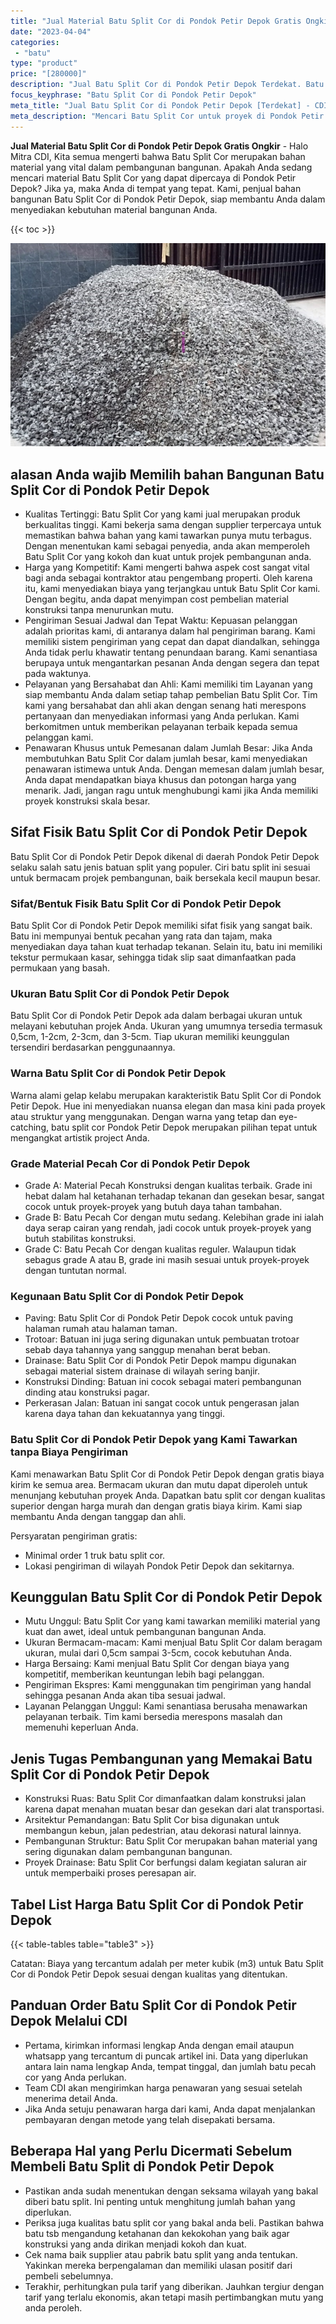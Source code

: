 ```yaml
---
title: "Jual Material Batu Split Cor di Pondok Petir Depok Gratis Ongkir"
date: "2023-04-04"
categories:
 - "batu"
type: "product"
price: "[280000]"
description: "Jual Batu Split Cor di Pondok Petir Depok Terdekat. Batu Split Cor ini sering digunakan dalam proyek konstruksi sebagai campuran beton yang terpilih dan awet. Kontak kami untuk mendapatkan informasi lebih lanjut."
focus_keyphrase: "Batu Split Cor di Pondok Petir Depok"
meta_title: "Jual Batu Split Cor di Pondok Petir Depok [Terdekat] - CDI"
meta_description: "Mencari Batu Split Cor untuk proyek di Pondok Petir Depok? Kami memiliki Batu Split Cor berkualitas untuk material cor beton. Dapatkan penawaran terbaik sekarang."
---
```


**Jual Material Batu Split Cor di Pondok Petir Depok Gratis Ongkir** - Halo Mitra CDI, Kita semua mengerti bahwa Batu Split Cor merupakan bahan material yang vital dalam pembangunan bangunan. Apakah Anda sedang mencari material Batu Split Cor yang dapat dipercaya di Pondok Petir Depok? Jika ya, maka Anda di tempat yang tepat. Kami, penjual bahan bangunan Batu Split Cor di Pondok Petir Depok, siap membantu Anda dalam menyediakan kebutuhan material bangunan Anda.

{{< toc >}}

![Jual Material Batu Split Cor di Pondok Petir Depok Gratis Ongkir](/images/batu/batu-split-12.jpg)

## alasan Anda wajib Memilih bahan Bangunan Batu Split Cor di Pondok Petir Depok

*   Kualitas Tertinggi: Batu Split Cor yang kami jual merupakan produk berkualitas tinggi. Kami bekerja sama dengan supplier terpercaya untuk memastikan bahwa bahan yang kami tawarkan punya mutu terbagus. Dengan menentukan kami sebagai penyedia, anda akan memperoleh Batu Split Cor yang kokoh dan kuat untuk projek pembangunan anda.
*   Harga yang Kompetitif: Kami mengerti bahwa aspek cost sangat vital bagi anda sebagai kontraktor atau pengembang properti. Oleh karena itu, kami menyediakan biaya yang terjangkau untuk Batu Split Cor kami. Dengan begitu, anda dapat menyimpan cost pembelian material konstruksi tanpa menurunkan mutu.
*   Pengiriman Sesuai Jadwal dan Tepat Waktu: Kepuasan pelanggan adalah prioritas kami, di antaranya dalam hal pengiriman barang. Kami memiliki sistem pengiriman yang cepat dan dapat diandalkan, sehingga Anda tidak perlu khawatir tentang penundaan barang. Kami senantiasa berupaya untuk mengantarkan pesanan Anda dengan segera dan tepat pada waktunya.
*   Pelayanan yang Bersahabat dan Ahli: Kami memiliki tim Layanan yang siap membantu Anda dalam setiap tahap pembelian Batu Split Cor. Tim kami yang bersahabat dan ahli akan dengan senang hati merespons pertanyaan dan menyediakan informasi yang Anda perlukan. Kami berkomitmen untuk memberikan pelayanan terbaik kepada semua pelanggan kami.
*   Penawaran Khusus untuk Pemesanan dalam Jumlah Besar: Jika Anda membutuhkan Batu Split Cor dalam jumlah besar, kami menyediakan penawaran istimewa untuk Anda. Dengan memesan dalam jumlah besar, Anda dapat mendapatkan biaya khusus dan potongan harga yang menarik. Jadi, jangan ragu untuk menghubungi kami jika Anda memiliki proyek konstruksi skala besar.

## Sifat Fisik Batu Split Cor di Pondok Petir Depok

Batu Split Cor di Pondok Petir Depok dikenal di daerah Pondok Petir Depok selaku salah satu jenis batuan split yang populer. Ciri batu split ini sesuai untuk bermacam projek pembangunan, baik bersekala kecil maupun besar.

### Sifat/Bentuk Fisik Batu Split Cor di Pondok Petir Depok

Batu Split Cor di Pondok Petir Depok memiliki sifat fisik yang sangat baik. Batu ini mempunyai bentuk pecahan yang rata dan tajam, maka menyediakan daya tahan kuat terhadap tekanan. Selain itu, batu ini memiliki tekstur permukaan kasar, sehingga tidak slip saat dimanfaatkan pada permukaan yang basah.

### Ukuran Batu Split Cor di Pondok Petir Depok

Batu Split Cor di Pondok Petir Depok ada dalam berbagai ukuran untuk melayani kebutuhan projek Anda. Ukuran yang umumnya tersedia termasuk 0,5cm, 1-2cm, 2-3cm, dan 3-5cm. Tiap ukuran memiliki keunggulan tersendiri berdasarkan penggunaannya.

### Warna Batu Split Cor di Pondok Petir Depok

Warna alami gelap kelabu merupakan karakteristik Batu Split Cor di Pondok Petir Depok. Hue ini menyediakan nuansa elegan dan masa kini pada proyek atau struktur yang menggunakan. Dengan warna yang tetap dan eye-catching, batu split cor Pondok Petir Depok merupakan pilihan tepat untuk mengangkat artistik project Anda.

### Grade Material Pecah Cor di Pondok Petir Depok

*   Grade A: Material Pecah Konstruksi dengan kualitas terbaik. Grade ini hebat dalam hal ketahanan terhadap tekanan dan gesekan besar, sangat cocok untuk proyek-proyek yang butuh daya tahan tambahan.
*   Grade B: Batu Pecah Cor dengan mutu sedang. Kelebihan grade ini ialah daya serap cairan yang rendah, jadi cocok untuk proyek-proyek yang butuh stabilitas konstruksi.
*   Grade C: Batu Pecah Cor dengan kualitas reguler. Walaupun tidak sebagus grade A atau B, grade ini masih sesuai untuk proyek-proyek dengan tuntutan normal.

### Kegunaan Batu Split Cor di Pondok Petir Depok

*   Paving: Batu Split Cor di Pondok Petir Depok cocok untuk paving halaman rumah atau halaman taman.
*   Trotoar: Batuan ini juga sering digunakan untuk pembuatan trotoar sebab daya tahannya yang sanggup menahan berat beban.
*   Drainase: Batu Split Cor di Pondok Petir Depok mampu digunakan sebagai material sistem drainase di wilayah sering banjir.
*   Konstruksi Dinding: Batuan ini cocok sebagai materi pembangunan dinding atau konstruksi pagar.
*   Perkerasan Jalan: Batuan ini sangat cocok untuk pengerasan jalan karena daya tahan dan kekuatannya yang tinggi.

### Batu Split Cor di Pondok Petir Depok yang Kami Tawarkan tanpa Biaya Pengiriman

Kami menawarkan Batu Split Cor di Pondok Petir Depok dengan gratis biaya kirim ke semua area. Bermacam ukuran dan mutu dapat diperoleh untuk menunjang kebutuhan proyek Anda. Dapatkan batu split cor dengan kualitas superior dengan harga murah dan dengan gratis biaya kirim. Kami siap membantu Anda dengan tanggap dan ahli.

Persyaratan pengiriman gratis:

*   Minimal order 1 truk batu split cor.
*   Lokasi pengiriman di wilayah Pondok Petir Depok dan sekitarnya.

## Keunggulan Batu Split Cor di Pondok Petir Depok

*   Mutu Unggul: Batu Split Cor yang kami tawarkan memiliki material yang kuat dan awet, ideal untuk pembangunan bangunan Anda.
*   Ukuran Bermacam-macam: Kami menjual Batu Split Cor dalam beragam ukuran, mulai dari 0,5cm sampai 3-5cm, cocok kebutuhan Anda.
*   Harga Bersaing: Kami menjual Batu Split Cor dengan biaya yang kompetitif, memberikan keuntungan lebih bagi pelanggan.
*   Pengiriman Ekspres: Kami menggunakan tim pengiriman yang handal sehingga pesanan Anda akan tiba sesuai jadwal.
*   Layanan Pelanggan Unggul: Kami senantiasa berusaha menawarkan pelayanan terbaik. Tim kami bersedia merespons masalah dan memenuhi keperluan Anda.

## Jenis Tugas Pembangunan yang Memakai Batu Split Cor di Pondok Petir Depok

*   Konstruksi Ruas: Batu Split Cor dimanfaatkan dalam konstruksi jalan karena dapat menahan muatan besar dan gesekan dari alat transportasi.
*   Arsitektur Pemandangan: Batu Split Cor bisa digunakan untuk membangun kebun, jalan pedestrian, atau dekorasi natural lainnya.
*   Pembangunan Struktur: Batu Split Cor merupakan bahan material yang sering digunakan dalam pembangunan bangunan.
*   Proyek Drainase: Batu Split Cor berfungsi dalam kegiatan saluran air untuk memperbaiki proses peresapan air.

## Tabel List Harga Batu Split Cor di Pondok Petir Depok

{{< table-tables table="table3" >}}

Catatan: Biaya yang tercantum adalah per meter kubik (m3) untuk Batu Split Cor di Pondok Petir Depok sesuai dengan kualitas yang ditentukan.

## Panduan Order Batu Split Cor di Pondok Petir Depok Melalui CDI

*   Pertama, kirimkan informasi lengkap Anda dengan email ataupun whatsapp yang tercantum di puncak artikel ini. Data yang diperlukan antara lain nama lengkap Anda, tempat tinggal, dan jumlah batu pecah cor yang Anda perlukan.
*   Team CDI akan mengirimkan harga penawaran yang sesuai setelah menerima detail Anda.
*   Jika Anda setuju penawaran harga dari kami, Anda dapat menjalankan pembayaran dengan metode yang telah disepakati bersama.

## Beberapa Hal yang Perlu Dicermati Sebelum Membeli Batu Split di Pondok Petir Depok

*   Pastikan anda sudah menentukan dengan seksama wilayah yang bakal diberi batu split. Ini penting untuk menghitung jumlah bahan yang diperlukan.
*   Periksa juga kualitas batu split cor yang bakal anda beli. Pastikan bahwa batu tsb mengandung ketahanan dan kekokohan yang baik agar konstruksi yang anda dirikan menjadi kokoh dan kuat.
*   Cek nama baik supplier atau pabrik batu split yang anda tentukan. Yakinkan mereka berpengalaman dan memiliki ulasan positif dari pembeli sebelumnya.
*   Terakhir, perhitungkan pula tarif yang diberikan. Jauhkan tergiur dengan tarif yang terlalu ekonomis, akan tetapi masih pertimbangkan mutu yang anda peroleh.